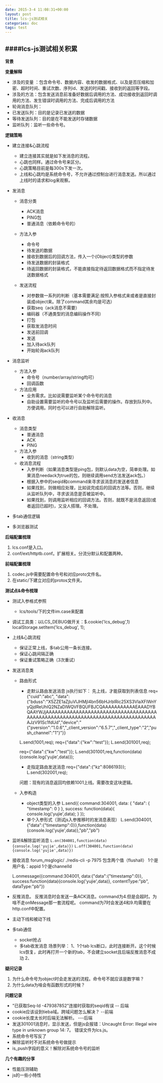 ```yaml
---
date: 2015-3-4 11:08:31+00:00
layout: post
title: lcs-js测试相关
categories: doc
tags: test
---
```


####lcs-js测试相关积累
----------


 **背景**

 **变量解释**
 

 - 涉及的变量 ：包含命令号、数据内容、收发的数据格式、以及是否压缩和加密、超时时间、重试次数、序列id、发送的时间戳、接收到的返回等字段。
 - 涉及的方法：包含发送消息前准备好数据后调用的方法、成功接收到返回时调用的方法、发生错误时调用的方法、完成后调用的方法
 - 轮询消息队列：
 - 已发送队列：目的是记录已发送的数据
 - 等待发送队列：目的是在不能发送时存储数据
 - 监听队列：监听一些命令号。



 
**逻辑策略**

 - 建立连接&心跳流程
	 - 建立连接其实就是如下发消息的流程。
	 - 心跳也同样。通过命令号来区分。
	 - 心跳策略目前是每300s下发一次。
	 - 上线和心跳均是系统命令号，不允许通过控制台进行消息发送。所以通过上线时的请求和log来观察。
 - 发消息
	 - 消息分类
		 - ACK消息
		 - PING包
		 - 普通消息（依赖命令号的）
	 - 方法入参
		 - 命令号
		 - 待发送的数据
		 - 接收到数据后的回调方法，传入一个{Object}类型的参数
		 - 待发送数据的封装格式
		 - 待返回数据的封装格式，不能直接指定待返回数据格式而不指定待发送数据格式
	
	 - 发送流程
		 - 对参数做一系列的判断（基本需要满足:按照入参格式来或者是直接封装成object来。除了command其余均是可选）
		 - 获取seq（ack消息不需要）
		 - 编码器（不通类型的消息编码操作不同）
		 - 打包
		 - 获取发消息时间
		 - 发送前回调
		 - 发送
		 - 加入待ack队列
		 - 开始轮询ack队列
	 
 - 消息监听
	 - 方法入参
		 - 命令号（number/array/string均可）
		 - 回调函数
	 - 方法应用
		 - 业务需求。比如说需要监听某个命令号的消息
		 - 自助设置需要监听的命令号以及监听后需要的操作。存放到队列中。方便调用。同时也可以进行自助解除监听。

 - 收消息
	 - 消息类型
		 - 普通消息
		 - ACK
		 - PING
	 - 方法入参
		 - 收到的消息（string类型）
	 - 收消息流程
		 - 入参判断（如果消息类型是ping包，则默认data为空，简单处理。如果消息needack为true的包，则继续调用send方法发送ack包。）
		 - 根据入参中的seqid和command来寻求该消息的发送者信息
		 - 如果找到，则做相应处理，比如说完成后的回调方法等。否则，继续从监听队列中，寻求该消息是否被监听中。
		 - 如果找到，则调用监听相应的回调方法。否则，就既不是消息返回(或者返回已超时)，又没人搭理。不处理。

 - 多tab通信逻辑
 - 多浏览器测试

**后端配置梳理**

 1. lcs.conf是入口。
 2. conf/ext/httptb.conf。扩展相关。分流分默认和配置两种。

**前端配置梳理**

 1. codec.js中需要配置命令号和对应proto文件名。
 2. 在static/下建立对应的protos文件夹。



**测试点&命令梳理**

 - 测试入参格式参照
	 - lcs/tools/下的文件im.case来配置
 - 调试工具类：以LCS_DEBUG做开关：$.cookie('lcs_debug',1)
 localStorage.setItem('lcs_debug', 1);
 - 上线&心跳流程
	 - 保证正常上线，多tab公用一条长连接。
	 - 保证心跳间隔正确
	 - 保证重试策略正确（3次重试）
 - 发送消息类
	 - 路由形式
		 - 走默认路由发送消息
		 js执行如下：
		 先上线，才能获取到列表信息
		 req={"cuid":"abc", "data":{"bduss":"X5ZZE1aZjluVlJHMjI4bn56bHJrblRic25XS3VlaXFIWnYyQjdReUhIQ2NZaDlWQVFBQUFBJCQAAAAAAAAAAAEAAADYBQAAYWJjAAAAAAAAAAAAAAAAAAAAAAAAAAAAAAAAAAAAAAAAAAAAAAAAAAAAAAAAAAAAAAAAAAAAAAAAAAAAAAAAAJzV91Sc1fdUd","device":"{\"pversion\":\"1.0.6\",\"_client_version\":\"6.5.7\",\"_client_type\":\"2\",\"push_channel\":\"1\"}"}}
		
		L.send(1001,req);
		 req={"data":{"kw":"test"}};
		 L.send(301001,req);
		 
		 req={"data":{"kw":"test"}};
		 L.send(301001,req,function(data){console.log('yujie',data)});
		 - 走指定路由发送消息
		 req={"data":{"kz":8086193}};
		 L.send(302001,req);
		  
		问题：现有的消息返回均依赖1001上线。需要改变这块逻辑。
	 - 入参构造
		 - object类型的入参
		L.send({
		    command:304001,
	        data: {
			    "data": {
			        "timestamp": 0
				}
		    },
		    success: function(data){
			    console.log('yujie',data);
			}
		}); 
		 - 单个入参形式（测试js入参推移时的发消息表现）
		  L.send(304001,{"data":{"timestamp":0}},function(data){console.log('yujie',data)},"pb","pb")
	
 - 监听&解除监听消息
	  `L.on(304001,function(data){console.log('yujie',data)})`
	  `L.off(304001,function(data){console.log('yujie',data)})`
 
 - 接收消息
	forum_msglogic/
	./redis-cli -p 7975
	包含两个值（flushall）
	1个是用户名：appid
	1个是channelId
	
	 L.onmessage({command:304001,
		  data:{"data":{"timestamp":0}},
		  success:function(data){console.log('yujie',data)},
		  contentType:"pb",
		  dataType:"pb"})
		  
 - 反推消息。
 反推消息时会发送一条ACK消息。command为4.但是会超时。为啥不走onMessage那一套流程呢。
 command为7时会发送4和9.均需要在http.conf中配置。

 - 主动下线和被动下线
 
 - 多tab通信
	 - socket抢占
	 - 多tab收发消息
	 场景列举：
	 1、1个tab lcs断口，此时连接断开。这个时候lcs恢复，此时再打开一个新的tab，不会建立socket且后端反推消息不成功
	 2、
 
**疑问记录**

 1. 为什么命令号为object时会走发送的流程。命令号不就应该是数字嘛？
 2. 为什么data为啥会有函数形式的时候？

**问题记录**

 - "已获取Seq-Id -479387852"连接时获取的seqid有误 -- 后端
 -  cookie应该设到tieba域。跨域问题怎么解决？   --前端
 -  cookie长度太长时后端无法解析。 ---后端
 -  发送301001消息时，显示发送，但是js会报错：Uncaught Error: Illegal wire type in unknown group 14: 7。
    错误文件为lcs.js。
 - 	系统命令号写反了
 -  解除监听时不对系统命令号做提示
 -  is_push字段的意义！解除对系统命令号的监听
 
 
 

**几个有趣的分享**

 - 性能压测辅助
 - js的一些小特性
 